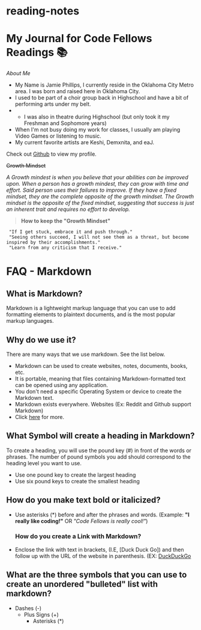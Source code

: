 # reading-notes

# My Journal for Code Fellows Readings 📚

*About Me*

- My Name is Jamie Phillips, I currently reside in the Oklahoma City Metro area. I was born and raised here in Oklahoma City.
- I used to be part of a choir group back in Highschool and have a bit of performing arts under my belt.
- - I was also in theatre during Highschool (but only took it my Freshman and Sophomore years)
- When I'm not busy doing my work for classes, I usually am playing Video Games or listening to music.
- My current favorite artists are Keshi, Demxnita, and eaJ. 
  

Check out [Github](https://github.com/jamiephillips212/) to view my profile.


~~Growth Mindset~~

*A Growth mindest is when you believe that your abilities can be improved upon. When a person has a growth mindest, they can grow with time and effort. Said person uses their failures to improve. If they have a fixed mindset, they are the complete opposite of the growth mindset. The Growth mindset is the opposite of the fixed mindset, suggesting that success is just an inherent trait and requires no effort to develop.*


> **How to keep the "Growth Mindset"**

     "If I get stuck, embrace it and push through."
     "Seeing others succeed, I will not see them as a threat, but become inspired by their accomplishments."
     "Learn from any criticism that I receive."

# FAQ - Markdown
## What is Markdown? 
Markdown is a lightweight markup language that you can use to add formatting elements to plaintext documents, and is the most popular markup languages. 
## Why do we use it?
There are many ways that we use markdown. See the list below.
- Markdown can be used to create websites, notes, documents, books, etc.
- It is portable, meaning that files containing Markdown-formatted text can be opened using any application.
- You don't need a specific Operating System or device to create the Markdown text.
- Markdown exists everywhere. Websites (Ex: Reddit and Github support Markdown)
- Click [here](https://www.markdownguide.org/getting-started/) for more.
## What Symbol will create a heading in Markdown? 
To create a heading, you will use the pound key (#) in front of the words or phrases. The number of pound symbols you add should correspond to the heading level you want to use.
- Use one pound key to create the largest heading
- Use six pound keys to create the smallest heading
## How do you make text bold or italicized?
- Use asterisks (*) before and after the phrases and words. (Example: **"I really like coding!"** OR *"Code Fellows is really cool!"*)
  ### How do you create a Link with Markdown? 
- Enclose the link with text in brackets, (I.E, [Duck Duck Go]) and then follow up with the URL of the website in parenthesis. (EX: [DuckDuckGo](https://duckduckgo.com/)
 ## What are the three symbols that you can use to create an unordered "bulleted" list with markdown?
 + Dashes (-)
   + Plus Signs (+)
     + Asterisks  (*)
